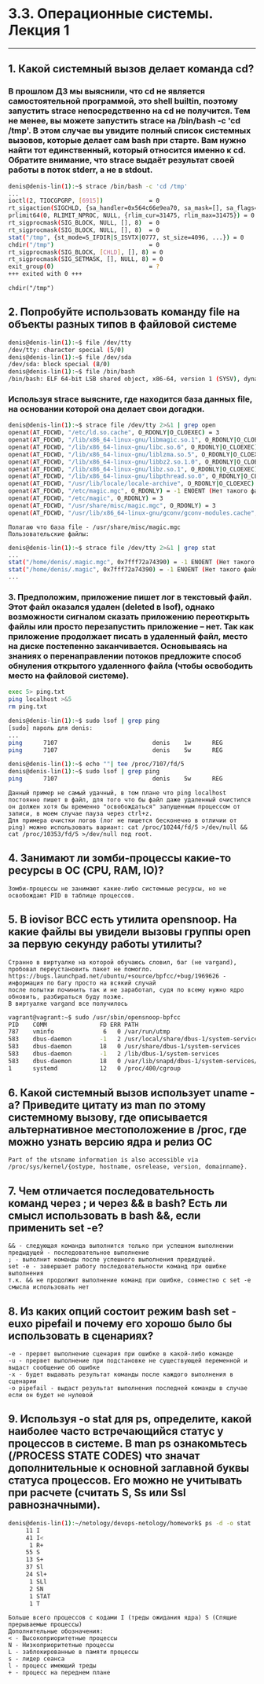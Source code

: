 # 3.3. Операционные системы. Лекция 1
***
## 1. Какой системный вызов делает команда cd? 
### В прошлом ДЗ мы выяснили, что cd не является самостоятельной программой, это shell builtin, поэтому запустить strace непосредственно на cd не получится. Тем не менее, вы можете запустить strace на /bin/bash -c 'cd /tmp'. В этом случае вы увидите полный список системных вызовов, которые делает сам bash при старте. Вам нужно найти тот единственный, который относится именно к cd. Обратите внимание, что strace выдаёт результат своей работы в поток stderr, а не в stdout.
```bash
denis@denis-lin(1):~$ strace /bin/bash -c 'cd /tmp'
...
ioctl(2, TIOCGPGRP, [6915])             = 0
rt_sigaction(SIGCHLD, {sa_handler=0x564c66e9ea70, sa_mask=[], sa_flags=SA_RESTORER|SA_RESTART, sa_restorer=0x7fd7bdb05090}, {sa_handler=SIG_DFL, sa_mask=[], sa_flags=SA_RESTORER|SA_RESTART, sa_restorer=0x7fd7bdb05090}, 8) = 0
prlimit64(0, RLIMIT_NPROC, NULL, {rlim_cur=31475, rlim_max=31475}) = 0
rt_sigprocmask(SIG_BLOCK, NULL, [], 8)  = 0
rt_sigprocmask(SIG_BLOCK, NULL, [], 8)  = 0
stat("/tmp", {st_mode=S_IFDIR|S_ISVTX|0777, st_size=4096, ...}) = 0
chdir("/tmp")                           = 0
rt_sigprocmask(SIG_BLOCK, [CHLD], [], 8) = 0
rt_sigprocmask(SIG_SETMASK, [], NULL, 8) = 0
exit_group(0)                           = ?
+++ exited with 0 +++
```
	chdir("/tmp")

## 2. Попробуйте использовать команду file на объекты разных типов в файловой системе
```bash
denis@denis-lin(1):~$ file /dev/tty
/dev/tty: character special (5/0)
denis@denis-lin(1):~$ file /dev/sda
/dev/sda: block special (8/0)
denis@denis-lin(1):~$ file /bin/bash
/bin/bash: ELF 64-bit LSB shared object, x86-64, version 1 (SYSV), dynamically linked, interpreter /lib64/ld-linux-x86-64.so.2, BuildID[sha1]=2a9f157890930ced4c3ad0e74fc1b1b84aad71e6, for GNU/Linux 3.2.0, stripped
```
### Используя strace выясните, где находится база данных file, на основании которой она делает свои догадки.
```bash
denis@denis-lin(1):~$ strace file /dev/tty 2>&1 | grep open
openat(AT_FDCWD, "/etc/ld.so.cache", O_RDONLY|O_CLOEXEC) = 3
openat(AT_FDCWD, "/lib/x86_64-linux-gnu/libmagic.so.1", O_RDONLY|O_CLOEXEC) = 3
openat(AT_FDCWD, "/lib/x86_64-linux-gnu/libc.so.6", O_RDONLY|O_CLOEXEC) = 3
openat(AT_FDCWD, "/lib/x86_64-linux-gnu/liblzma.so.5", O_RDONLY|O_CLOEXEC) = 3
openat(AT_FDCWD, "/lib/x86_64-linux-gnu/libbz2.so.1.0", O_RDONLY|O_CLOEXEC) = 3
openat(AT_FDCWD, "/lib/x86_64-linux-gnu/libz.so.1", O_RDONLY|O_CLOEXEC) = 3
openat(AT_FDCWD, "/lib/x86_64-linux-gnu/libpthread.so.0", O_RDONLY|O_CLOEXEC) = 3
openat(AT_FDCWD, "/usr/lib/locale/locale-archive", O_RDONLY|O_CLOEXEC) = 3
openat(AT_FDCWD, "/etc/magic.mgc", O_RDONLY) = -1 ENOENT (Нет такого файла или каталога)
openat(AT_FDCWD, "/etc/magic", O_RDONLY) = 3
openat(AT_FDCWD, "/usr/share/misc/magic.mgc", O_RDONLY) = 3
openat(AT_FDCWD, "/usr/lib/x86_64-linux-gnu/gconv/gconv-modules.cache", O_RDONLY) = 3
```
	Полагаю что база file - /usr/share/misc/magic.mgc
	Пользовательские файлы:
```bash
denis@denis-lin(1):~$ strace file /dev/tty 2>&1 | grep stat
...
stat("/home/denis/.magic.mgc", 0x7fff72a74390) = -1 ENOENT (Нет такого файла или каталога)
stat("/home/denis/.magic", 0x7fff72a74390) = -1 ENOENT (Нет такого файла или каталога)
...
```

### 3. Предположим, приложение пишет лог в текстовый файл. Этот файл оказался удален (deleted в lsof), однако возможности сигналом сказать приложению переоткрыть файлы или просто перезапустить приложение – нет. Так как приложение продолжает писать в удаленный файл, место на диске постепенно заканчивается. Основываясь на знаниях о перенаправлении потоков предложите способ обнуления открытого удаленного файла (чтобы освободить место на файловой системе).
```bash
exec 5> ping.txt
ping localhost >&5
rm ping.txt

denis@denis-lin(1):~$ sudo lsof | grep ping
[sudo] пароль для denis:
...
ping      7107                           denis    1w      REG                8,5     6270    2759688 /home/denis/ping.txt (deleted)
ping      7107                           denis    5w      REG                8,5     6270    2759688 /home/denis/ping.txt (deleted)

denis@denis-lin(1):~$ echo ""| tee /proc/7107/fd/5
denis@denis-lin(1):~$ sudo lsof | grep ping
ping      7107                           denis    5w      REG                8,5        1    2759688 /home/denis/ping.txt (deleted)
```
	Данный пример не самый удачный, в том плане что ping localhost постоянно пишет в файл, для того что бы файл даже удаленный очистился он должен хотя бы временно "освобождаться" запущенным процессом от записи, в моем случае пауза через ctrl+z.
	Для примера очистки логов (лог не пишется бесконечно в отличии от ping) можно использовать вариант: cat /proc/10244/fd/5 >/dev/null && cat /proc/10353/fd/5 >/dev/null под root.

## 4. Занимают ли зомби-процессы какие-то ресурсы в ОС (CPU, RAM, IO)?
	Зомби-процессы не занимают какие-либо системные ресурсы, но не освобождают PID в таблице процессов.

## 5. В iovisor BCC есть утилита opensnoop. На какие файлы вы увидели вызовы группы open за первую секунду работы утилиты?
	Странно в виртуалке на которой обучаюсь словил, баг (не vargand), пробовал переустановить пакет не помогло.
	https://bugs.launchpad.net/ubuntu/+source/bpfcc/+bug/1969626 - информация по багу просто на всякий случай
	после попытки починить так и не заработал, судя по всему нужно ядро обновить, разбираться буду позже.
	В виртуалке vargand все получилось	
```bash
vagrant@vagrant:~$ sudo /usr/sbin/opensnoop-bpfcc
PID    COMM               FD ERR PATH
787    vminfo              6   0 /var/run/utmp
583    dbus-daemon        -1   2 /usr/local/share/dbus-1/system-services
583    dbus-daemon        18   0 /usr/share/dbus-1/system-services
583    dbus-daemon        -1   2 /lib/dbus-1/system-services
583    dbus-daemon        18   0 /var/lib/snapd/dbus-1/system-services/
1      systemd            12   0 /proc/400/cgroup
```

## 6. Какой системный вызов использует uname -a? Приведите цитату из man по этому системному вызову, где описывается альтернативное местоположение в /proc, где можно узнать версию ядра и релиз ОС
	Part of the utsname information is also accessible via /proc/sys/kernel/{ostype, hostname, osrelease, version, domainname}.

## 7. Чем отличается последовательность команд через ; и через && в bash? Есть ли смысл использовать в bash &&, если применить set -e?
	&& - следующая команда выполнится только при успешном выполнении предыдущей - последовательное выполнение
	; - выполнит команды после успешного выполнения предидущей.
	set -e - завершает работу последовательности команд при ошибке выполнения
	т.к. && не продолжит выполнение команд при ошибке, совместно с set -e смысла использовать нет

## 8. Из каких опций состоит режим bash set -euxo pipefail и почему его хорошо было бы использовать в сценариях?
	-e - прервет выполнение сценария при ошибке в какой-либо команде
	-u - прервет выполнение при подстановке не существующей переменной и выдаст сообщение об ошибке
	-x - будет выдавать результат команды после каждого выполнения в сценарии
	-o pipefail - выдаст результат выполнения последней команды в случае если он будет не нулевой

## 9. Используя -o stat для ps, определите, какой наиболее часто встречающийся статус у процессов в системе. В man ps ознакомьтесь (/PROCESS STATE CODES) что значат дополнительные к основной заглавной буквы статуса процессов. Его можно не учитывать при расчете (считать S, Ss или Ssl равнозначными).
```bash
denis@denis-lin(1):~/netology/devops-netology/homework$ ps -d -o stat | sort | uniq -c
     11 I
     41 I<
      1 R+
     55 S
     13 S+
     37 Sl
     24 Sl+
      1 SLl
      2 SN
      1 STAT
      1 T
```
	Больше всего процессов с кодами I (треды ожидания ядра) S (Спящие прерываемые процессы)
	Дополнительные обозначения:
	< - Высокоприоритетные процессы
	N - Низкоприоритетные процессы
	L - заблокированные в памяти процессы
	s - лидер сеанса
	l - процесс имеющий треды
	+ - процесс на переднем плане

